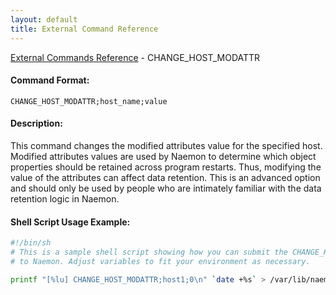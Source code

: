 ```yaml
---
layout: default
title: External Command Reference
---
```


<!--
************************************************
* AUTO GENERATED PAGE - USE ./update SCRIPT
************************************************
-->

<span class="glyphicon glyphicon-arrow-up"></span><a href="index.html"> External Commands Reference</a> - CHANGE_HOST_MODATTR<br>


#### Command Format:

`CHANGE_HOST_MODATTR;host_name;value`

#### Description:

This command changes the modified attributes value for the specified host. Modified attributes values are used by Naemon to determine which object properties should be retained across program restarts. Thus, modifying the value of the attributes can affect data retention. This is an advanced option and should only be used by people who are intimately familiar with the data retention logic in Naemon.

#### Shell Script Usage Example:

```sh
#!/bin/sh
# This is a sample shell script showing how you can submit the CHANGE_HOST_MODATTR command
# to Naemon. Adjust variables to fit your environment as necessary.

printf "[%lu] CHANGE_HOST_MODATTR;host1;0\n" `date +%s` > /var/lib/naemon/naemon.cmd
```



